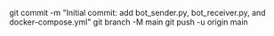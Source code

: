 git commit -m "Initial commit: add bot_sender.py, bot_receiver.py, and docker-compose.yml"
git branch -M main
git push -u origin main
